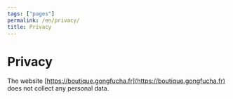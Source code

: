 ```yaml
---
tags: ["pages"]
permalink: /en/privacy/
title: Privacy
---
```


# Privacy

The website [https://boutique.gongfucha.fr](https://boutique.gongfucha.fr) does not collect any personal data.
